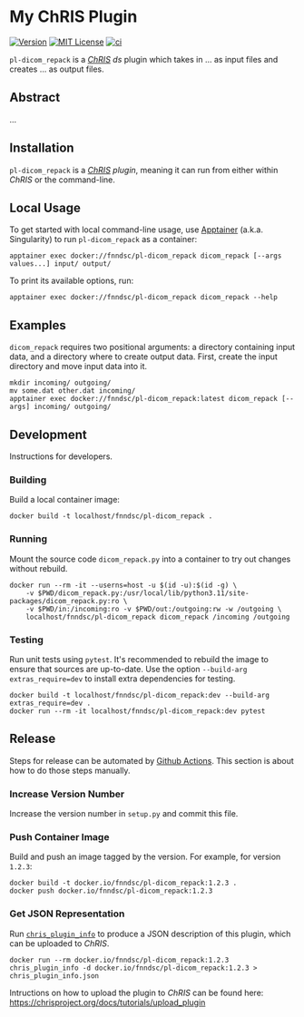 # My ChRIS Plugin

[![Version](https://img.shields.io/docker/v/fnndsc/pl-dicom_repack?sort=semver)](https://hub.docker.com/r/fnndsc/pl-dicom_repack)
[![MIT License](https://img.shields.io/github/license/fnndsc/pl-dicom_repack)](https://github.com/FNNDSC/pl-dicom_repack/blob/main/LICENSE)
[![ci](https://github.com/FNNDSC/pl-dicom_repack/actions/workflows/ci.yml/badge.svg)](https://github.com/FNNDSC/pl-dicom_repack/actions/workflows/ci.yml)

`pl-dicom_repack` is a [_ChRIS_](https://chrisproject.org/)
_ds_ plugin which takes in ...  as input files and
creates ... as output files.

## Abstract

...

## Installation

`pl-dicom_repack` is a _[ChRIS](https://chrisproject.org/) plugin_, meaning it can
run from either within _ChRIS_ or the command-line.

## Local Usage

To get started with local command-line usage, use [Apptainer](https://apptainer.org/)
(a.k.a. Singularity) to run `pl-dicom_repack` as a container:

```shell
apptainer exec docker://fnndsc/pl-dicom_repack dicom_repack [--args values...] input/ output/
```

To print its available options, run:

```shell
apptainer exec docker://fnndsc/pl-dicom_repack dicom_repack --help
```

## Examples

`dicom_repack` requires two positional arguments: a directory containing
input data, and a directory where to create output data.
First, create the input directory and move input data into it.

```shell
mkdir incoming/ outgoing/
mv some.dat other.dat incoming/
apptainer exec docker://fnndsc/pl-dicom_repack:latest dicom_repack [--args] incoming/ outgoing/
```

## Development

Instructions for developers.

### Building

Build a local container image:

```shell
docker build -t localhost/fnndsc/pl-dicom_repack .
```

### Running

Mount the source code `dicom_repack.py` into a container to try out changes without rebuild.

```shell
docker run --rm -it --userns=host -u $(id -u):$(id -g) \
    -v $PWD/dicom_repack.py:/usr/local/lib/python3.11/site-packages/dicom_repack.py:ro \
    -v $PWD/in:/incoming:ro -v $PWD/out:/outgoing:rw -w /outgoing \
    localhost/fnndsc/pl-dicom_repack dicom_repack /incoming /outgoing
```

### Testing

Run unit tests using `pytest`.
It's recommended to rebuild the image to ensure that sources are up-to-date.
Use the option `--build-arg extras_require=dev` to install extra dependencies for testing.

```shell
docker build -t localhost/fnndsc/pl-dicom_repack:dev --build-arg extras_require=dev .
docker run --rm -it localhost/fnndsc/pl-dicom_repack:dev pytest
```

## Release

Steps for release can be automated by [Github Actions](.github/workflows/ci.yml).
This section is about how to do those steps manually.

### Increase Version Number

Increase the version number in `setup.py` and commit this file.

### Push Container Image

Build and push an image tagged by the version. For example, for version `1.2.3`:

```
docker build -t docker.io/fnndsc/pl-dicom_repack:1.2.3 .
docker push docker.io/fnndsc/pl-dicom_repack:1.2.3
```

### Get JSON Representation

Run [`chris_plugin_info`](https://github.com/FNNDSC/chris_plugin#usage)
to produce a JSON description of this plugin, which can be uploaded to _ChRIS_.

```shell
docker run --rm docker.io/fnndsc/pl-dicom_repack:1.2.3 chris_plugin_info -d docker.io/fnndsc/pl-dicom_repack:1.2.3 > chris_plugin_info.json
```

Intructions on how to upload the plugin to _ChRIS_ can be found here:
https://chrisproject.org/docs/tutorials/upload_plugin

